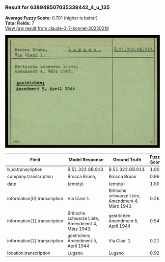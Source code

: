 ### Result for 638948507035339442_4_u_135
**Average Fuzzy Score:** 0.701 (higher is better)<br>
**Total Fields:** 7<br>
[View raw result from claude-3-7-sonnet-20250219](https://github.com/RISE-UNIBAS/humanities_data_benchmark/blob/main/results/2025-10-24/T0320/request_T0320_638948507035339442_4_u_135.json)

<img src="https://github.com/RISE-UNIBAS/humanities_data_benchmark/blob/main/benchmarks/blacklist/images/638948507035339442_4_u_135.jpg?raw=true" alt="638948507035339442_4_u_135" width="600px">

| Field | Model Response | Ground Truth | Fuzzy Score | Match |
|-------|----------------|--------------|-------------|-------|
| b_id.transcription | B.51.322.GB.913. | B.51.322.GB.913. | 1.000 | ✅ |
| company.transcription | Brocca Bruno, | Brocca Bruno | 0.960 | ✅ |
| date | (empty) | (empty) | 1.000 | ✅ |
| information[0].transcription | Via Ciani 1. | Britische schwarze Liste,<br>Amendment 4, März 1943. | 0.262 | ❌ |
| information[1].transcription | Britische schwarze Liste,<br>Amendment 4, März 1943. | gestrichen:<br>Amendment 5, April 1944 | 0.548 | ❌ |
| information[2].transcription | gestrichen;<br>Amendment 5, April 1944 | Via Ciani 1. | 0.213 | ❌ |
| location.transcription | Lugano. | Lugano | 0.923 | ✅ |
